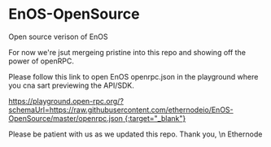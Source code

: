 # EnOS-OpenSource
Open source verison of EnOS

For now we're jsut mergeing pristine into this repo and showing off the power of openRPC.

Please follow this link to open EnOS openrpc.json in the playground where you cna sart previewing the API/SDK.

[https://playground.open-rpc.org/?schemaUrl=https://raw.githubusercontent.com/ethernodeio/EnOS-OpenSource/master/openrpc.json {:target="_blank"}](https://playground.open-rpc.org/?schemaUrl=https://raw.githubusercontent.com/ethernodeio/EnOS-OpenSource/master/openrpc.json)

Please be patient with us as we updated this repo.
Thank you, \n
Ethernode
